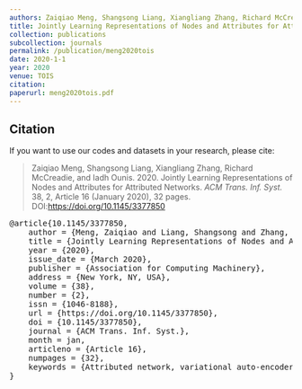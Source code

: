 ```yaml
---
authors: Zaiqiao Meng, Shangsong Liang, Xiangliang Zhang, Richard McCreadie and Iadh Ounis
title: Jointly Learning Representations of Nodes and Attributes for Attributed Networks
collection: publications
subcollection: journals
permalink: /publication/meng2020tois
date: 2020-1-1
year: 2020
venue: TOIS
citation:
paperurl: meng2020tois.pdf
---
```



## Citation

If you want to use our codes and datasets in your research, please cite:
>Zaiqiao Meng, Shangsong Liang, Xiangliang Zhang, Richard McCreadie, and Iadh Ounis. 2020. Jointly Learning Representations of Nodes and Attributes for Attributed Networks. *ACM Trans. Inf. Syst.* 38, 2, Article 16 (January 2020), 32 pages. DOI:https://doi.org/10.1145/3377850

<pre>
@article{10.1145/3377850,
    author = {Meng, Zaiqiao and Liang, Shangsong and Zhang, Xiangliang and McCreadie, Richard and Ounis, Iadh},
    title = {Jointly Learning Representations of Nodes and Attributes for Attributed Networks},
    year = {2020},
    issue_date = {March 2020},
    publisher = {Association for Computing Machinery},
    address = {New York, NY, USA},
    volume = {38},
    number = {2},
    issn = {1046-8188},
    url = {https://doi.org/10.1145/3377850},
    doi = {10.1145/3377850},
    journal = {ACM Trans. Inf. Syst.},
    month = jan,
    articleno = {Article 16},
    numpages = {32},
    keywords = {Attributed network, variational auto-encoder, network embedding, dynamic embedding}
}
</pre>